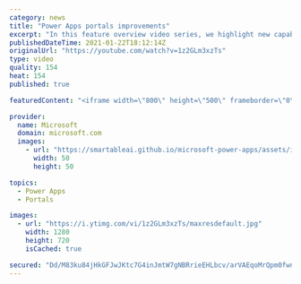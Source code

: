 ```yaml
---
category: news
title: "Power Apps portals improvements"
excerpt: "In this feature overview video series, we highlight new capabilities included in the latest update to Microsoft Power Apps.  Power Apps portals improvements bring new capabilities for makers and developers by providing a new identity management configuration experience with enhanced functionality to"
publishedDateTime: 2021-01-22T18:12:14Z
originalUrl: "https://youtube.com/watch?v=1z2GLm3xzTs"
type: video
quality: 154
heat: 154
published: true

featuredContent: "<iframe width=\"800\" height=\"500\" frameborder=\"0\" src=\"https://www.youtube.com/embed/1z2GLm3xzTs\" allow=\"accelerometer; autoplay; encrypted-media; gyroscope; picture-in-picture\" allowfullscreen></iframe>"

provider:
  name: Microsoft
  domain: microsoft.com
  images:
    - url: "https://smartableai.github.io/microsoft-power-apps/assets/images/organizations/microsoft.com-50x50.jpg"
      width: 50
      height: 50

topics:
  - Power Apps
  - Portals

images:
  - url: "https://i.ytimg.com/vi/1z2GLm3xzTs/maxresdefault.jpg"
    width: 1280
    height: 720
    isCached: true

secured: "Dd/M83ku84jHkGFJwJKtc7G4inJmtW7gNBRrieEHLbcv/arVAEqoMrQpm0fwnwYqJfWnWKw/9hJSbVxIxcCgO1pTO7IfdOV1RkgpB+jiC+1xSeyue7PcsiWtY1h4M9tz11+PN227iqks0GsW9a5D9L84ge2DYd1M9ryCCQWjQUOGM06wXkOUD1fWiYviJYc0eqH8lSGOp6thzIfA1Rd1MXX3Wa3fn0qtfigcQyy57TmXO/LfBHDd9622r9zl64ffstUPcArno5JvkAHs8U4mNH+uO25WnqMeLtmpCkk0EKFvfORIwe4kMuHeJ6laajSKZKp9daj+riW83qSy9CNPiEBUumXZ4ZzFcnaaofZZNonFNmkkUqIbHpNOR6273SOUr42oBfD1uovUgtBb9UxazR0Hz0yykH9+2kORKF3kJJqLJL+BWgTfSnFFSWehXqTB;LRpzoWP9LHqkF+WMmP4rbA=="
---
```


